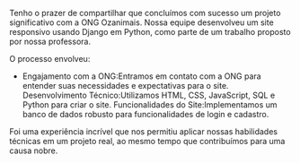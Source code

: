 Tenho o prazer de compartilhar que concluímos com sucesso um projeto significativo com a ONG Ozanimais. Nossa equipe desenvolveu um site responsivo usando Django em Python, como parte de um trabalho proposto por nossa professora. 

O processo envolveu:
- Engajamento com a ONG:Entramos em contato com a ONG para entender suas necessidades e expectativas para o site.
Desenvolvimento Técnico:Utilizamos HTML, CSS, JavaScript, SQL e Python para criar o site.
Funcionalidades do Site:Implementamos um banco de dados robusto para funcionalidades de login e cadastro.

Foi uma experiência incrível que nos permitiu aplicar nossas habilidades técnicas em um projeto real, ao mesmo tempo que contribuímos para uma causa nobre.
